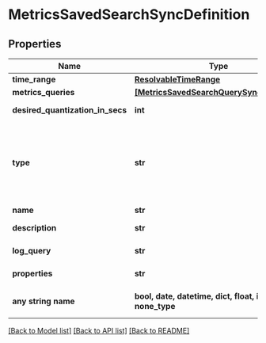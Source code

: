 # MetricsSavedSearchSyncDefinition


## Properties
Name | Type | Description | Notes
------------ | ------------- | ------------- | -------------
**time_range** | [**ResolvableTimeRange**](ResolvableTimeRange.md) |  | 
**metrics_queries** | [**[MetricsSavedSearchQuerySyncDefinition]**](MetricsSavedSearchQuerySyncDefinition.md) | Metrics queries. | 
**desired_quantization_in_secs** | **int** | Desired quantization in seconds. | 
**type** | **str** | The content item type. **Note:**  - &#x60;MewboardSyncDefinition&#x60; _is depreciated, and will soon be removed. Please use_ &#x60;DashboardV2SyncDefinition&#x60;    _instead_.  - Dashboard links are not supported for dashboards. | 
**name** | **str** | The name of the item. | 
**description** | **str** | Item description in the content library. | [optional] 
**log_query** | **str** | Query used to add an overlay to the chart. | [optional] 
**properties** | **str** | Chart properties. This field is optional. | [optional] 
**any string name** | **bool, date, datetime, dict, float, int, list, str, none_type** | any string name can be used but the value must be the correct type | [optional]

[[Back to Model list]](../README.md#documentation-for-models) [[Back to API list]](../README.md#documentation-for-api-endpoints) [[Back to README]](../README.md)


